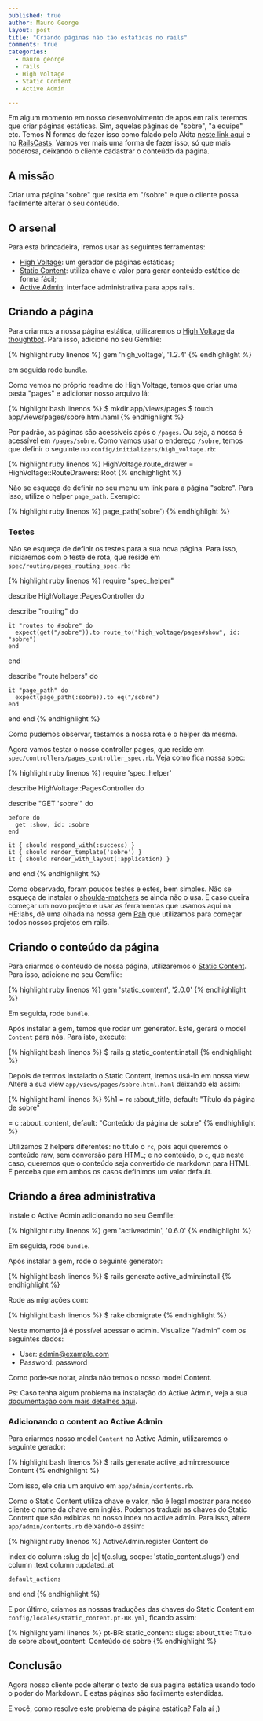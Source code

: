 ```yaml
---
published: true
author: Mauro George
layout: post
title: "Criando páginas não tão estáticas no rails"
comments: true
categories:
  - mauro george
  - rails
  - High Voltage
  - Static Content
  - Active Admin

---
```


Em algum momento em nosso desenvolvimento de apps em rails teremos que criar páginas estáticas. Sim, aquelas páginas de "sobre", "a equipe" etc. Temos N formas de fazer isso como falado pelo Akita [neste link aqui](www.akitaonrails.com/2011/11/11/paginas-estaticas-no-rails) e no [RailsCasts](http://railscasts.com/episodes/117-semi-static-pages). Vamos ver mais uma forma de fazer isso, só que mais poderosa, deixando o cliente cadastrar o conteúdo da página.

<!--more-->

## A missão

Criar uma página "sobre" que resida em "/sobre" e que o cliente possa facilmente alterar o seu conteúdo.

## O arsenal

Para esta brincadeira, iremos usar as seguintes ferramentas:

- [High Voltage](https://github.com/thoughtbot/high_voltage): um gerador de páginas estáticas;
- [Static Content](https://github.com/Helabs/static_content): utiliza chave e valor para gerar conteúdo estático de forma fácil;
- [Active Admin](https://github.com/gregbell/active_admin): interface administrativa para apps rails.

## Criando a página

Para criarmos a nossa página estática, utilizaremos o [High Voltage](https://github.com/thoughtbot/high_voltage) da [thoughtbot](http://www.thoughtbot.com/). Para isso, adicione no seu Gemfile:

{% highlight ruby linenos %}
gem 'high_voltage', '1.2.4'
{% endhighlight %}

em seguida rode `bundle`.

Como vemos no próprio readme do High Voltage, temos que criar uma pasta "pages" e adicionar nosso arquivo lá:

{% highlight bash linenos %}
$ mkdir app/views/pages
$ touch app/views/pages/sobre.html.haml
{% endhighlight %}

Por padrão, as páginas são acessíveis após o `/pages`. Ou seja, a nossa é acessível em `/pages/sobre`. Como vamos usar o endereço `/sobre`, temos que definir o seguinte no `config/initializers/high_voltage.rb`:

{% highlight ruby linenos %}
HighVoltage.route_drawer = HighVoltage::RouteDrawers::Root
{% endhighlight %}

Não se esqueça de definir no seu menu um link para a página "sobre". Para isso, utilize o helper `page_path`. Exemplo:

{% highlight ruby linenos %}
page_path('sobre')
{% endhighlight %}

### Testes

Não se esqueça de definir os testes para a sua nova página. Para isso, iniciaremos com o teste de rota, que reside em `spec/routing/pages_routing_spec.rb`:

{% highlight ruby linenos %}
require "spec_helper"

describe HighVoltage::PagesController do

  describe "routing" do

    it "routes to #sobre" do
      expect(get("/sobre")).to route_to("high_voltage/pages#show", id: "sobre")
    end
  end

  describe "route helpers" do

    it "page_path" do
      expect(page_path(:sobre)).to eq("/sobre")
    end
  end
end
{% endhighlight %}

Como pudemos observar, testamos a nossa rota e o helper da mesma.

Agora vamos testar o nosso controller pages, que reside em `spec/controllers/pages_controller_spec.rb`. Veja como fica nossa spec:

{% highlight ruby linenos %}
require 'spec_helper'

describe HighVoltage::PagesController do

  describe "GET 'sobre'" do

    before do
      get :show, id: :sobre
    end

    it { should respond_with(:success) }
    it { should render_template('sobre') }
    it { should render_with_layout(:application) }
  end
end
{% endhighlight %}

Como observado, foram poucos testes e estes, bem simples. Não se esqueça de instalar o [shoulda-matchers](https://github.com/thoughtbot/shoulda-matchers) se ainda não o usa. E caso queira começar um novo projeto e usar as ferramentas que usamos aqui na HE:labs, dê uma olhada na nossa gem [Pah](https://github.com/Helabs/pah) que utilizamos para começar todos nossos projetos em rails.

## Criando o conteúdo da página

Para criarmos o conteúdo de nossa página, utilizaremos o [Static Content](https://github.com/Helabs/static_content). Para isso, adicione no seu Gemfile:

{% highlight ruby linenos %}
gem 'static_content', '2.0.0'
{% endhighlight %}

Em seguida, rode `bundle`.

Após instalar a gem, temos que rodar um generator. Este, gerará o model `Content` para nós. Para isto, execute:

{% highlight bash linenos %}
$ rails g static_content:install
{% endhighlight %}

Depois de termos instalado o Static Content, iremos usá-lo em nossa view. Altere a sua view `app/views/pages/sobre.html.haml` deixando ela assim:

{% highlight haml linenos %}
%h1
  = rc :about_title, default: "Título da página de sobre"

= c :about_content, default: "Conteúdo da página de sobre"
{% endhighlight %}

Utilizamos 2 helpers diferentes: no título o `rc`, pois aqui queremos o conteúdo raw, sem conversão para HTML; e no conteúdo, o `c`, que neste caso, queremos que o conteúdo seja convertido de markdown para HTML. E perceba que em ambos os casos definimos um valor default.

## Criando a área administrativa

Instale o Active Admin adicionando no seu Gemfile:

{% highlight ruby linenos %}
gem 'activeadmin', '0.6.0'
{% endhighlight %}

Em seguida, rode `bundle`.

Após instalar a gem, rode o seguinte generator:

{% highlight bash linenos %}
$ rails generate active_admin:install
{% endhighlight %}

Rode as migrações com:

{% highlight bash linenos %}
$ rake db:migrate
{% endhighlight %}

Neste momento já é possível acessar o admin. Visualize "/admin" com os seguintes dados:

- User: admin@example.com
- Password: password

Como pode-se notar, ainda não temos o nosso model Content.

Ps: Caso tenha algum problema na instalação do Active Admin, veja a sua [documentação com mais detalhes aqui](http://activeadmin.info/documentation.html).

### Adicionando o content ao Active Admin

Para criarmos nosso model `Content` no Active Admin, utilizaremos o seguinte gerador:

{% highlight bash linenos %}
$ rails generate active_admin:resource Content
{% endhighlight %}

Com isso, ele cria um arquivo em `app/admin/contents.rb`.

Como o Static Content utiliza chave e valor, não é legal mostrar para nosso cliente o nome da chave em inglês. Podemos traduzir as chaves do Static Content que são exibidas no nosso index no active admin. Para isso, altere `app/admin/contents.rb` deixando-o assim:

{% highlight ruby linenos %}
ActiveAdmin.register Content do

  index do
    column :slug do |c|
      t(c.slug, scope: 'static_content.slugs')
    end
    column :text
    column :updated_at

    default_actions
  end
end
{% endhighlight %}

E por último, criamos as nossas traduções das chaves do Static Content em `config/locales/static_content.pt-BR.yml`, ficando assim:

{% highlight yaml linenos %}
pt-BR:
  static_content:
    slugs:
      about_title: Título de sobre
      about_content: Conteúdo de sobre
{% endhighlight %}

## Conclusão

Agora nosso cliente pode alterar o texto de sua página estática usando todo o poder do Markdown. E estas páginas são facilmente estendidas.

E você, como resolve este problema de página estática? Fala aí ;)
